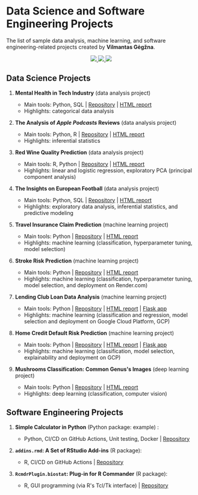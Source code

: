 Data Science and Software Engineering Projects
================================================

The list of sample data analysis, machine learning, and software engineering-related projects created by **Vilmantas Gėgžna**.

<center>
<a href="https://github.com/GegznaV" target="_blank">
   <img src="https://img.shields.io/badge/GitHub-100000?style=for-the-badge&logo=github&logoColor=lightgrey&color=black">
</a>
<a href="https://www.linkedin.com/in/vilmantas-gegzna/" target="_blank">
   <img src="https://img.shields.io/badge/LinkedIn-0077B5?style=for-the-badge&logo=linkedin&logoColor=0e76a8&color=black">
</a>
<a href="mailto:gegznav@gmail.com?subject=Let's connect (DS portfolio)" target="_blank">
   <img src="https://img.shields.io/badge/Gmail-D14836?style=for-the-badge&logo=gmail&color=black">
</a>
</center>

## Data Science Projects

1. **Mental Health in Tech Industry** (data analysis project)
    - Main tools: Python, SQL | 
    [Repository](https://github.com/GegznaV/ds-projects/tree/main/mental-health) | 
    [HTML report](https://gegznav.github.io/ds-projects/mental-health/)
    - Highlights: categorical data analysis

2. **The Analysis of *Apple Podcasts* Reviews** (data analysis project)
    - Main tools: Python,  R | 
    [Repository](https://github.com/GegznaV/ds-projects/tree/main/apple-podcasts) | 
    [HTML report](https://gegznav.github.io/ds-projects/apple-podcasts/)
    - Highlights: inferential statistics

3. **Red Wine Quality Prediction** (data analysis project)
    - Main tools: R, Python | 
    [Repository](https://github.com/GegznaV/ds-projects/tree/main/red-wine-quality) | 
    [HTML report](https://gegznav.github.io/ds-projects/red-wine-quality/)
    - Highlights: linear and logistic regression, exploratory PCA (principal component analysis)

4. **The Insights on European Football** (data analysis project)
    - Main tools: Python, SQL | 
    [Repository](https://github.com/GegznaV/ds-projects/tree/main/european-football) | 
    [HTML report](https://gegznav.github.io/ds-projects/european-football) 
    - Highlights: exploratory data analysis, inferential statistics, and predictive modeling
    
5. **Travel Insurance Claim Prediction** (machine learning project)
    - Main tools: Python | 
    [Repository](https://github.com/GegznaV/ds-projects/tree/main/travel-insurance) | 
    [HTML report](https://gegznav.github.io/ds-projects/travel-insurance) 
    - Highlights: machine learning (classification, hyperparameter tuning, model selection)
    
6. **Stroke Risk Prediction** (machine learning project)
    - Main tools: Python | 
    [Repository](https://github.com/GegznaV/ds-projects/tree/main/stroke-prediction) | 
    [HTML report](https://gegznav.github.io/ds-projects/stroke-prediction) 
    - Highlights: machine learning (classification, hyperparameter tuning, model selection, and deployment on Render.com)

7. **Lending Club Loan Data Analysis** (machine learning project)
    - Main tools: Python | 
    [Repository](https://github.com/GegznaV/ds-projects/tree/main/lending-club) | 
    [HTML report](https://gegznav.github.io/ds-projects/lending-club) | 
    [Flask app](https://github.com/GegznaV/ds-projects/tree/main/lending-club/app)
    - Highlights: machine learning (classification and regression, model selection and deployment on Google Cloud Platform, GCP)

8. **Home Credit Default Risk Prediction** (machine learning project)
    - Main tools: Python | 
    [Repository](https://github.com/GegznaV/ds-projects/tree/main/home-credit) | 
    [HTML report](https://gegznav.github.io/ds-projects/home-credit) | 
    [Flask app](https://github.com/GegznaV/ds-projects/tree/main/home-credit/app)
    - Highlights: machine learning (classification, model selection, explainability and deployment on GCP)

8. **Mushrooms Classification: Common Genus's Images** (deep learning project)
    - Main tools: Python | 
    [Repository](https://github.com/GegznaV/ds-projects/tree/main/mushrooms) | 
    [HTML report](https://gegznav.github.io/ds-projects/mushrooms) 
    - Highlights: deep learning (classification, computer vision)


## Software Engineering Projects

1. **Simple Calculator in Python** (Python package: example) :
    - Python, CI/CD on GitHub Actions, Unit testing, Docker \| [Repository](https://github.com/GegznaV/calculator-py)

2. **`addins.rmd`: A Set of RStudio Add-ins** (R package):
    - R, CI/CD on GitHub Actions \| [Repository](https://github.com/GegznaV/addins.rmd)
    
3. **`RcmdrPlugin.biostat`: Plug-in for R Commander** (R package):
    - R, GUI programming (via R's Tcl/Tk interface) \| [Repository](https://github.com/GegznaV/RcmdrPlugin.biostat)
